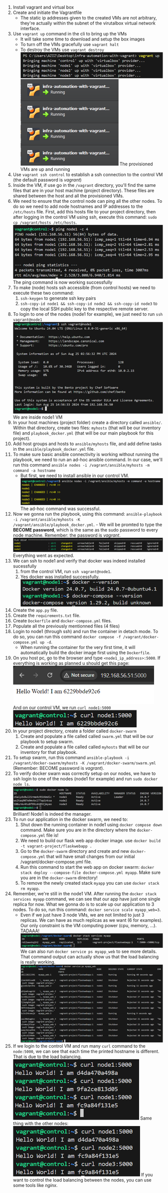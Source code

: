 1. Install vagrant and virtual box
2. Create and initiate the Vagrantfile
   - The static ip addresses given to the created VMs are not arbitrary, they're actually within the subnet of the virutalbox virtual network interface.
3. Use `vagrant up` command in the cli to bring up the VMs
    - It will take some time to download and setup the box images
    - To turn off the VMs gracefully use `vagrant halt`
    - To destroy the VMs use `vagrant destroy`
  ![alt text](img/image-3.png)
  ![alt text](img/image-4.png)
  The provisioned VMs are up and running
4. Use `vagrant ssh control` to establish a ssh connection to the control VM (the default password is *vagrant*)
5. Inside the VM, if use go in the `/vagrant` directory, you'll find the same files that are in your host machine (project directory). These files are shared between the host and all the provisioned VMs.
6. We need to ensure that the control node can ping all the other nodes. To do so we need to add node hostnames and IP addresses to the `/etc/hosts` file. First, add this hosts file to your project directory, then after logging in the control VM using ssh, execute this command: `sudo cp /vagrant/hosts /etc/hosts`.
    ![alt text](img/image.png)
    The ping command is now working successfully
7. To make (node) hosts ssh accessible (from control hosts) we need to execute these two command:
   1. `ssh-keygen` to generate ssh key pairs
   2. `ssh-copy-id node1 && ssh-copy-id node2 && ssh-copy-id node3` to copy the local SSH public key to the respective remote server.
8. To login to one of the nodes (node1 for example), we just need to run `ssh vagrant@node1`
    ![alt text](img/image-1.png)
    We are inside node1 VM
9. In your host machines (project folder) create a directory called `ansible/`. Within that directory, create two files: `myhosts` (that will be our inventory file) and `playbook_docker.yml` (that will be our main playbook for this project).
10. Add host groups and hosts to `ansible/myhosts` file, and add define tasks in the `ansible/playbook_docker.yml` file.
11. To make sure basic ansible connectivity is working without running the playbook, we need to run an ad-hoc ansible command. In our case, we'll run this command `ansible nodes -i /vagrant/ansible/myhosts -m command -a hostname`
    - But first, we need to install ansible in our control VM.
    ![alt text](img/image-2.png)
    The ad-hoc command was successful.
12.  Now we gonna run the playbook, using this command: `ansible-playbook -i /vagrant/ansible/myhosts -K /vagrant/ansible/playbook_docker.yml`.
    - We will be promted to type the **BECOME password**, which is the same as the sudo password to every node machine. Remember: the password is *vagrant*.
  ![alt text](img/image-5.png)
  Everything went as expected.
13. We can ssh to node1 and verify that docker was indeed installed sucessfully
    1.  from the control VM, run `ssh vagrant@node1`.
    2.  Yes docker was installed successfully.
        ![alt text](img/image-6.png)
14. Create the `app.py` file.
15. Create the `requirements.txt` file.
16. Create `Dockerfile` and `docker-compose.yml` files.
17. Populate all the previously mentionned files (4 files)
18. Login to node1 (through ssh) and run the container in detach mode. To do so, you can run this command `docker compose -f /vagrant/docker-compose.yml up -d`.
    - When running the container for the very first time, it will automatically build the docker image first using the `Dockerfile`.
19. On you host pc, go to the browser and type `<node1_ip_address>:5000`. If everything is working as planned u should get this page:
    ![alt text](img/image-7.png)
    And on our control VM, we run `curl node1:5000`
    ![alt text](img/image-8.png)
20. In your project directory, create a folder called `docker-swarm`
    1.  Create and populate a file called called `swarm.yml` that will be our playbook to setup swarm.
    2.  Create and populate a file called called `myhosts` that will be our inventory for that playbook.
21. To setup swarm, run this command `ansible-playbook -i /vagrant/docker-swarm/myhosts -K /vagrant/docker-swarm/swarm.yml` (Remember: BECOME password is *vagrant*).
22. To verify docker swarn was correctly setup on our nodes, we have to ssh login to one of the nodes (node1 for example) and run `sudo docker node ls`.
    ![alt text](img/image-9.png)
    Brilliant! Node1 is indeed the manager.
23. To run our application in the docker swarm, we need to:
    1.  Shut down the running container in node1 using `docker compose down` command. Make sure you are in the directory where the `docker-compose.yml` file is!
    2.  We need to build our flask web app docker image. use `docker build -t vagrant-project/flaskwebapp .`
    3.  Go to the `docker-swarm` directory and create and new `docker-compose.yml` that will have small changes from our initial /vagrant/docker-compose.yml file.
    4.  Run this command to start the web app on docker swarm: `docker stack deploy --compose-file docker-compose.yml myapp`. Make sure you are in the `docker-swarm` directory!
    5.  To remove the newly created stack `myapp` you can use `docker stack rm myapp`.
24. Remember, we're still in the node1 VM. After running the `docker stack services myapp` command, we can see that our app have just one single replica for now. What we gonna do is to scale up our application to 3 nodes. To do so, run this command: `docker service scale myapp_web=3`.
    - Even if we just have 3 node VMs, we are not limited to just 3 replicas. We can have as much replicas as we want (6 for examples). Our only constraint is the VM computing power (cpu, memory, ...).
    TADAAA!
    ![alt text](img/image-10.png)
    We can also run `docker service ps myapp_web` to see more details. That command output can actually show us that the load balancing is really working.
    ![alt text](img/image-11.png)
25. If we login to the control VM and run many `curl` command to the `node:5000`, we can see that each time the printed hostname is different. That is due to the load balancing.
    ![alt text](img/image-12.png)
    Same thing with the other nodes:
    ![alt text](img/image-13.png)
    If you want to control the load balancing between the nodes, you can use some tools like *nginx*.

